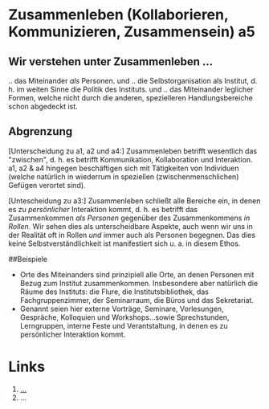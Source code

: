 <!---
   NAME - The NAME of this project is:
ethos

  FILE - The FILENAME of the current file is:
/a5.md

  CREATION - This project was CREATED on:
2017-01-28-16:15:00 UTC

  MODIFICATION - This project was last MODIFIED on:
2017-01-28-16:15:00 UTC

  VERSION - The current VERSION of this project is:
<git-commit-hash>-2017-01-28-16:15:00 UTC

  CREATOR(S) - This project was CREATED by:
Michael Czechowski, Martin Maga

  CONTACT - You can CONTACT the creator(s) or developer(s) of this project at:
E-Mail: mail@martinmaga.de

  COPYRIGHT - The COPYRIGHT holder of this project is:
COPYRIGHT (c) 2016 Martin Maga

  LICENSE - This project is LICENSED under the following license:
Martin Maga 2016 CC BY-SA 4.0 https://creativecommons.org

  SUBFILE – This is a SUBFILE! For more INFORMATION on this project go to:
/README.md
--->

# Zusammenleben (Kollaborieren, Kommunizieren, Zusammensein) a5
## Wir verstehen unter Zusammenleben …

.. das Miteinander *als* Personen.
und
.. die Selbstorganisation als Institut, d. h. im weiten Sinne die Politik des Instituts.
und
.. das Miteinander leglicher Formen, welche nicht durch die anderen, spezielleren Handlungsbereiche schon abgedeckt ist.

## Abgrenzung
[Unterscheidung zu a1, a2 und a4:] Zusammenleben betrifft wesentlich das "zwischen", d. h. es betrifft Kommunikation, Kollaboration und Interaktion. a1, a2 & a4 hingegen beschäftigen sich mit Tätigkeiten von Individuen (welche natürlich in wiederrum in speziellen (zwischenmenschlichen) Gefügen verortet sind).

[Untescheidung zu a3:] Zusammenleben schließt alle Bereiche ein, in denen es zu *persönlicher* Interaktion kommt, d. h. es betrifft das Zusammenkommen *als Personen* gegenüber des Zusammenkommens *in Rollen*.
Wir sehen dies als unterscheidbare Aspekte, auch wenn wir uns in der Realität oft in Rollen *und* immer auch als Personen begegnen. Das dies keine Selbstverständlichkeit ist manifestiert sich u. a. in diesem Ethos.

##Beispiele
- Orte des Miteinanders sind prinzipiell alle Orte, an denen Personen mit Bezug zum Institut zusammenkommen. Insbesondere aber natürlich die Räume des Instituts: die Flure, die Institutsbibliothek, das Fachgruppenzimmer, der Seminarraum, die Büros und das Sekretariat.
- Genannt seien hier externe Vorträge, Seminare, Vorlesungen, Gespräche, Kolloquien und Workshops...sowie Sprechstunden, Lerngruppen, interne Feste und Verantstaltung, in denen es zu persönlicher Interaktion kommt.

# Links
1. […](…)
2. …
